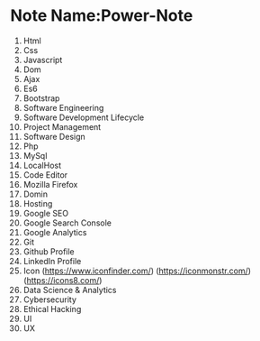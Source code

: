 # Note Name:Power-Note
1. Html 
2. Css 
3. Javascript
4. Dom
5. Ajax
6. Es6
7. Bootstrap
8. Software Engineering
9. Software Development Lifecycle
10. Project Management
11. Software Design
12. Php
13. MySql
14. LocalHost
15. Code Editor
16. Mozilla Firefox
17. Domin
18. Hosting
19. Google SEO
20. Google Search Console
21. Google Analytics
22. Git
23. Github Profile
24. LinkedIn Profile
25. Icon (https://www.iconfinder.com/) (https://iconmonstr.com/) (https://icons8.com/)
26. Data Science & Analytics
27. Cybersecurity
28. Ethical Hacking
29. UI 
30. UX
